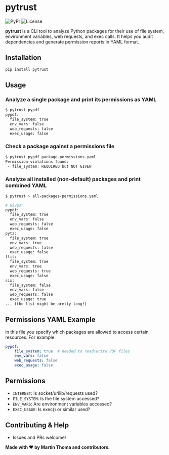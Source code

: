 # pytrust

![PyPI](https://img.shields.io/pypi/v/pytrust?color=blue)
![License](https://img.shields.io/github/license/MartinThoma/pytrust)

**pytrust** is a CLI tool to analyze Python packages for their use of file system, environment variables, web requests, and exec calls. It helps you audit dependencies and generate permission reports in YAML format.


## Installation

```bash
pip install pytrust
```


## Usage

### Analyze a single package and print its permissions as YAML
```bash
$ pytrust pypdf
pypdf:
  file_system: true
  env_vars: false
  web_requests: false
  exec_usage: false

```

### Check a package against a permissions file
```bash
$ pytrust pypdf package-permissions.yaml
Permission violations found:
 - file_system: REQUIRED but NOT GIVEN
```



### Analyze all installed (non-default) packages and print combined YAML
```bash
$ pytrust > all-packages-permissions.yaml

# Gives:
pypdf:
  file_system: true
  env_vars: false
  web_requests: false
  exec_usage: false
pytz:
  file_system: true
  env_vars: true
  web_requests: false
  exec_usage: false
flit:
  file_system: true
  env_vars: true
  web_requests: true
  exec_usage: false
six:
  file_system: false
  env_vars: false
  web_requests: false
  exec_usage: true
... (the list might be pretty long!)
```



## Permissions YAML Example

In this file you specify which packages are allowed to access certain resources. For example:

```yaml
pypdf:
	file_system: true  # needed to read/write PDF files
	env_vars: false
	web_requests: false
	exec_usage: false
```

## Permissions

* `INTERNET`: Is socket/urllib/requests used?
* `FILE_SYSTEM`: Is the file system accessed?
* `ENV_VARS`: Are environment variables accessed?
* `EXEC_USAGE`: Is exec() or similar used?


## Contributing & Help
- Issues and PRs welcome!




**Made with ❤️ by Martin Thoma and contributors.**
